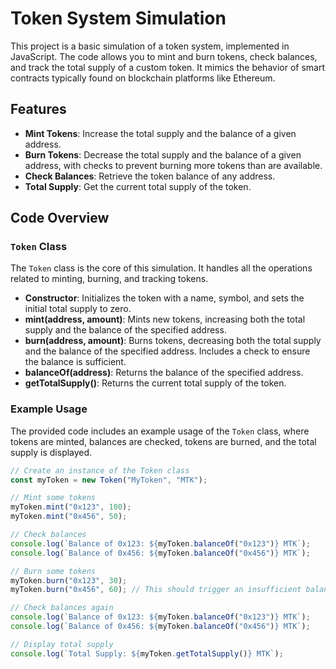 # Token System Simulation

This project is a basic simulation of a token system, implemented in JavaScript. The code allows you to mint and burn tokens, check balances, and track the total supply of a custom token. It mimics the behavior of smart contracts typically found on blockchain platforms like Ethereum.

## Features

- **Mint Tokens**: Increase the total supply and the balance of a given address.
- **Burn Tokens**: Decrease the total supply and the balance of a given address, with checks to prevent burning more tokens than are available.
- **Check Balances**: Retrieve the token balance of any address.
- **Total Supply**: Get the current total supply of the token.

## Code Overview

### `Token` Class

The `Token` class is the core of this simulation. It handles all the operations related to minting, burning, and tracking tokens.

- **Constructor**: Initializes the token with a name, symbol, and sets the initial total supply to zero.
- **mint(address, amount)**: Mints new tokens, increasing both the total supply and the balance of the specified address.
- **burn(address, amount)**: Burns tokens, decreasing both the total supply and the balance of the specified address. Includes a check to ensure the balance is sufficient.
- **balanceOf(address)**: Returns the balance of the specified address.
- **getTotalSupply()**: Returns the current total supply of the token.

### Example Usage

The provided code includes an example usage of the `Token` class, where tokens are minted, balances are checked, tokens are burned, and the total supply is displayed.

```javascript
// Create an instance of the Token class
const myToken = new Token("MyToken", "MTK");

// Mint some tokens
myToken.mint("0x123", 100);
myToken.mint("0x456", 50);

// Check balances
console.log(`Balance of 0x123: ${myToken.balanceOf("0x123")} MTK`);
console.log(`Balance of 0x456: ${myToken.balanceOf("0x456")} MTK`);

// Burn some tokens
myToken.burn("0x123", 30);
myToken.burn("0x456", 60); // This should trigger an insufficient balance warning

// Check balances again
console.log(`Balance of 0x123: ${myToken.balanceOf("0x123")} MTK`);
console.log(`Balance of 0x456: ${myToken.balanceOf("0x456")} MTK`);

// Display total supply
console.log(`Total Supply: ${myToken.getTotalSupply()} MTK`);
